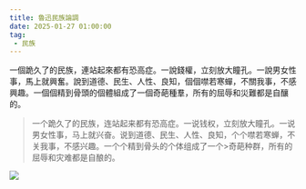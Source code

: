 ```yaml
---
title: 魯迅民族論調
date: 2025-01-27 01:00:00
tag: 
 - 民族
---
```

一個跪久了的民族，連站起來都有恐高症。一說錢權，立刻放大瞳孔。一說男女性事，馬上就興奮。說到道德、民生、人性、良知，個個噤若寒蟬，不關我事，不感興趣。一個個精到骨頭的個體組成了一個奇葩種羣，所有的屈辱和災難都是自釀的。
<!--more-->

> 一个跪久了的民族，连站起来都有恐高症。一说钱权，立刻放大瞳孔。一说男女性事，马上就兴奋。说到道德、民生、人性、良知，个个噤若寒蝉，不关我事，不感兴趣。一个个精到骨头的个体组成了一个>奇葩种群，所有的屈辱和灾难都是自酿的。

![](https://image.bigdaddyxi.top/Image_86672860103759.png)